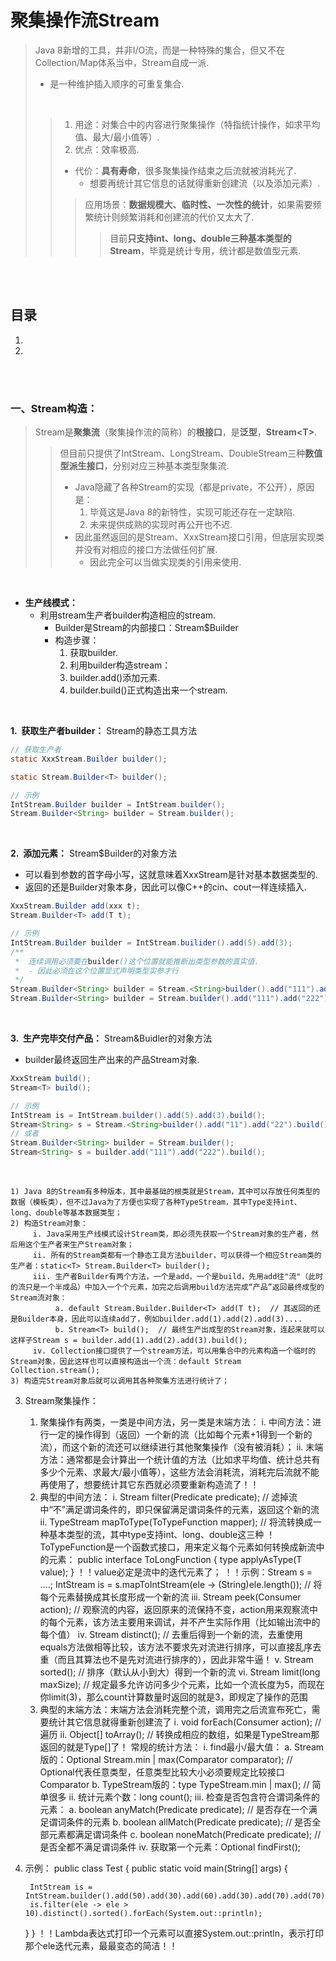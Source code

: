 # 聚集操作流Stream
> Java 8新增的工具，并非I/O流，而是一种特殊的集合，但又不在Collection/Map体系当中，Stream自成一派.
>
> - 是一种维护插入顺序的可重复集合.
>
> <br>
>
>> 1. 用途：对集合中的内容进行聚集操作（特指统计操作，如求平均值、最大/最小值等）.
>> 2. 优点：效率极高.
>>   - 代价：**具有寿命**，很多聚集操作结束之后流就被消耗光了.
>>     - 想要再统计其它信息的话就得重新创建流（以及添加元素）.
>>
>>> 应用场景：**数据规模大、临时性、一次性的统计**，如果需要频繁统计则频繁消耗和创建流的代价又太大了.
>>>
>>>> 目前**只支持int、long、double三种基本类型的Stream**，毕竟是统计专用，统计都是数值型元素.

<br><br>

## 目录

1. []()
2. []()

<br><br>

### 一、Stream构造：
> Stream是**聚集流**（聚集操作流的简称）的**根接口**，是**泛型**，**Stream\<T\>**.
>
>> 但目前只提供了IntStream、LongStream、DoubleStream三种**数值型派生接口**，分别对应三种基本类型聚集流.
>>
>> - Java隐藏了各种Stream的实现（都是private，不公开），原因是：
>>   1. 毕竟这是Java 8的新特性，实现可能还存在一定缺陷.
>>   2. 未来提供成熟的实现时再公开也不迟.
>> - 因此虽然返回的是Stream、XxxStream接口引用，但底层实现类并没有对相应的接口方法做任何扩展.
>>   - 因此完全可以当做实现类的引用来使用.

<br>

- **生产线模式：**
  - 利用stream生产者builder构造相应的stream.
    - Builder是Stream的内部接口：Stream$Builder
    - 构造步骤：
      1. 获取builder.
      2. 利用builder构造stream：
        1. builder.add()添加元素.
        2. builder.build()正式构造出来一个stream.

<br>

**1.&nbsp; 获取生产者builder：** Stream的静态工具方法

```Java
// 获取生产者
static XxxStream.Builder builder();

static Stream.Builder<T> builder();

// 示例
IntStream.Builder builder = IntStream.builder();
Stream.Builder<String> builder = Stream.builder();
```

<br>

**2.&nbsp; 添加元素：** Stream$Builder的对象方法

- 可以看到参数的首字母小写，这就意味着XxxStream是针对基本数据类型的.
- 返回的还是Builder对象本身，因此可以像C++的cin、cout一样连续插入.

```Java
XxxStream.Builder add(xxx t);
Stream.Builder<T> add(T t);

// 示例
IntStream.Builder builder = IntStream.builider().add(5).add(3);
/**
 *  连续调用必须要在builder()这个位置就能推断出类型参数的真实值.
 *  - 因此必须在这个位置显式声明类型实参才行
 */
Stream.Builder<String> builder = Stream.<String>builder().add("111").add("222"); // 正确
Stream.Builder<String> builder = Stream.builder().add("111").add("222"); // 错误！builder()必须要声明类型实参
```

<br>

**3.&nbsp; 生产完毕交付产品：** Stream&Buidler的对象方法

- builder最终返回生产出来的产品Stream对象.

```Java
XxxStream build();
Stream<T> build();

// 示例
IntStream is = IntStream.builder().add(5).add(3).build();
Stream<String> s = Stream.<String>builder().add("11").add("22").build();
// 或者
Stream.Builder<String> builder = Stream.builder();
Stream<String> s = builder.add("111").add("222").build();
```

<br>


    1) Java 8的Stream有多种版本，其中最基础的根类就是Stream，其中可以存放任何类型的数据（模板类），但不过Java为了方便也实现了各种TypeStream，其中Type支持int、long、double等基本数据类型；
    2) 构造Stream对象：
         i. Java采用生产线模式设计Stream类，即必须先获取一个Stream对象的生产者，然后用这个生产者来生产Stream对象；
         ii. 所有的Stream类都有一个静态工具方法builder，可以获得一个相应Stream类的生产者：static<T> Stream.Builder<T> builder();
         iii. 生产者Builder有两个方法，一个是add，一个是build，先用add往"流"（此时的流只是一个半成品）中加入一个个元素，加完之后调用build方法完成“产品”返回最终成型的Stream流对象：
              a. default Stream.Builder.Builder<T> add(T t);  // 其返回的还是Builder本身，因此可以连续add了，例如builder.add(1).add(2).add(3)....
              b. Stream<T> build();  // 最终生产出成型的Stream对象，连起来就可以这样子Stream s = builder.add(1).add(2).add(3).build();
         iv. Collection接口提供了一个stream方法，可以用集合中的元素构造一个临时的Stream对象，因此这样也可以直接构造出一个流：default Stream Collection.stream();
    3) 构造完Stream对象后就可以调用其各种聚集方法进行统计了；

3. Stream聚集操作：
    1) 聚集操作有两类，一类是中间方法，另一类是末端方法：
        i. 中间方法：进行一定的操作得到（返回）一个新的流（比如每个元素+1得到一个新的流），而这个新的流还可以继续进行其他聚集操作（没有被消耗）；
        ii. 末端方法：通常都是会计算出一个统计值的方法（比如求平均值、统计总共有多少个元素、求最大/最小值等），这些方法会消耗流，消耗完后流就不能再使用了，想要统计其它东西就必须要重新构造流了！！
    2) 典型的中间方法：
         i. Stream filter(Predicate predicate); // 滤掉流中“不”满足谓词条件的，即只保留满足谓词条件的元素，返回这个新的流
         ii. TypeStream mapToType(ToTypeFunction mapper); // 将流转换成一种基本类型的流，其中type支持int、long、double这三种
！ToTypeFunction是一个函数式接口，用来定义每个元素如何转换成新流中的元素：
public interface ToLongFunction<T> {
    type applyAsType(T value);
}
！！value必定是流中的迭代元素了；
！！示例：Stream s = ....;  IntStream is = s.mapToIntStream(ele -> (String)ele.length());  // 将每个元素替换成其长度形成一个新的流
         iii. Stream peek(Consumer action);  // 观察流的内容，返回原来的流保持不变，action用来观察流中的每个元素，该方法主要用来调试，并不产生实际作用（比如输出流中的每个值）
         iv. Stream distinct(); // 去重后得到一个新的流，去重使用equals方法做相等比较，该方法不要求先对流进行排序，可以直接乱序去重（而且其算法也不是先对流进行排序的），因此非常牛逼！
         v. Stream sorted();  // 排序（默认从小到大）得到一个新的流
         vi. Stream limit(long maxSize); // 规定最多允许访问多少个元素，比如一个流长度为5，而现在你limit(3)，那么count计算数量时返回的就是3，即规定了操作的范围
    3) 典型的末端方法：末端方法会消耗完整个流，调用完之后流宣布死亡，需要统计其它信息就得重新创建流了
         i. void forEach(Consumer action); // 遍历
         ii. Object[] toArray(); // 转换成相应的数组，如果是TypeStream那返回的就是Type[]了！
常规的统计方法：
         i. find最小/最大值：
            a. Stream版的：Optional Stream.min | max(Comparator comparator); // Optional<T>代表任意类型，任意类型比较大小必须要规定比较接口Comparator
            b. TypeStream版的：type TypeStream.min | max(); // 简单很多
         ii. 统计元素个数：long count();
         iii. 检查是否包含符合谓词条件的元素：
            a. boolean anyMatch(Predicate predicate); // 是否存在一个满足谓词条件的元素
            b. boolean allMatch(Predicate predicate); // 是否全部元素都满足谓词条件
            c. boolean noneMatch(Predicate predicate); // 是否全都不满足谓词条件
         iv. 获取第一个元素：Optional findFirst();

4. 示例：
public class Test {
	public static void main(String[] args) {

		IntStream is = IntStream.builder().add(50).add(30).add(60).add(30).add(70).add(70).add(10).build();
		is.filter(ele -> ele > 10).distinct().sorted().forEach(System.out::println);
	}
}
！！Lambda表达式打印一个元素可以直接System.out::println，表示打印那个ele迭代元素，最最变态的简洁！！
